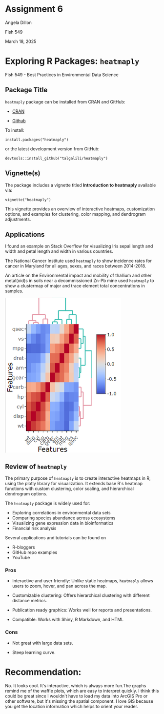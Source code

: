 # Assignment 6

Angela Dillon 

Fish 549

March 18, 2025


# Exploring R Packages: `heatmaply`
Fish 549 - Best Practices in Environmental Data Science

## Package Title
`heatmaply` package can be installed from CRAN and GitHub:

* [CRAN](https://cran.r-project.org/package=heatmaply)

* [Github](https://github.com/talgalili/heatmaply)

To install:
```{r}
install.packages("heatmaply")
```

or the latest development version from GitHub:
```{r}
devtools::install_github("talgalili/heatmaply")
```

## Vignette(s)

The package includes a vignette titled **Introduction to heatmaply** available via:
```{r}
vignette("heatmaply")
```

This vignette provides an overview of interactive heatmaps, customization options, and examples for clustering, color mapping, and dendrogram adjustments. 

## Applications 
I found an example on Stack Overflow for visualizing Iris sepal length and width and petal length and width in various countries. 

The National Cancer Institute used `heatmaply` to show incidence rates for cancer in Maryland for all ages, sexes, and races between 2014-2018. 

An article on the Environmental impact and mobility of thallium and other metal(oid)s in soils near a decommissioned Zn-Pb mine used `heatmaply` to show a clustermap of major and trace element total concentrations in samples. 


![](Rplot.png)

## Review of `heatmaply`

The primary purpose of `heatmaply` is to create interactive heatmaps in R, using the plotly library for visualization. It extends base R's heatmap functions with custom clustering, color scaling, and hierarchical dendrogram options. 

The `heatmaply` package is widely used for:

* Exploring correlations in environmental data sets
* Comparing species abundance across ecosystems
* Visualizing gene expression data in bioinformatics
* Financial risk analysis

Several applications and tutorials can be found on 
* R-bloggers
* GitHub repo examples
* YouTube

### Pros
* Interactive and user friendly: Unlike static heatmaps, `heatmaply` allows users to zoom, hover, and pan across the map.

* Customizable clustering: Offers hierarchical clustering with different distance metrics. 

* Publication ready graphics: Works well for reports and presentations.

* Compatible: Works with Shiny, R Markdown, and HTML

### Cons 

* Not great with large data sets. 

* Steep learning curve.

# Recommendation:

No. It looks cool. It's interactive, which is always more fun.The graphs remind me of the waffle plots, which are easy to interpret quickly. I think this could be great since I wouldn't have to load my data into ArcGIS Pro or other software, but it's missing the spatial component. I love GIS because you get the location information which helps to orient your reader. 

